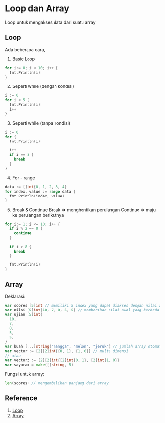 # Loop dan Array
Loop untuk mengakses data dari suatu array

## Loop
Ada beberapa cara,

1. Basic Loop

```go
for i:= 0; i < 10; i++ {
  fmt.Println(i)
}
```

2. Seperti while (dengan kondisi)

```go
i := 0
for i < 5 {
  fmt.Println(i)
  i++
}
``` 

3. Seperti while (tanpa kondisi)

```go
i := 0
for {
  fmt.Println(i)

  i++
  if i == 5 {
    break
  }
}
```

4. For - range

```go
data := []int{0, 1, 2, 3, 4}
for index, value := range data {
  fmt.Println(index, value)
}
```

5. Break & Continue
Break => menghentikan perulangan
Continue => maju ke perulangan berikutnya

```go
for i:= 1; i <= 10; i++ {
  if i % 2 == 0 {
    continue
  }

  if i > 8 {
    break
  }

  fmt.Println(i)
}
```

## Array
Deklarasi:
```go
var scores [5]int // memiliki 5 index yang dapat diakses dengan nilai awal default dari int
var nilai [5]int{10, 7, 8, 5, 5} // memberikan nilai awal yang berbeda dari default
var ujian [5]int{
  10,
  7,
  8,
  5,
  5,
}
var buah [...]string{"mangga", "melon", "jeruk"} // jumlah array otomatis terisi
var vector := [2][2]int{{0, 1}, {1, 0}} // multi dimensi
// atau
var vector2 := [2][2]int{[2]int{0, 1}, [2]int{1, 0}}
var sayuran = make([]string, 5)
```

Fungsi untuk array:
```go
len(scores) // mengembalikan panjang dari array
```


## Reference
1. [Loop](https://dasarpemrogramangolang.novalagung.com/A-perulangan.html)
2. [Array](https://dasarpemrogramangolang.novalagung.com/A-array.html)